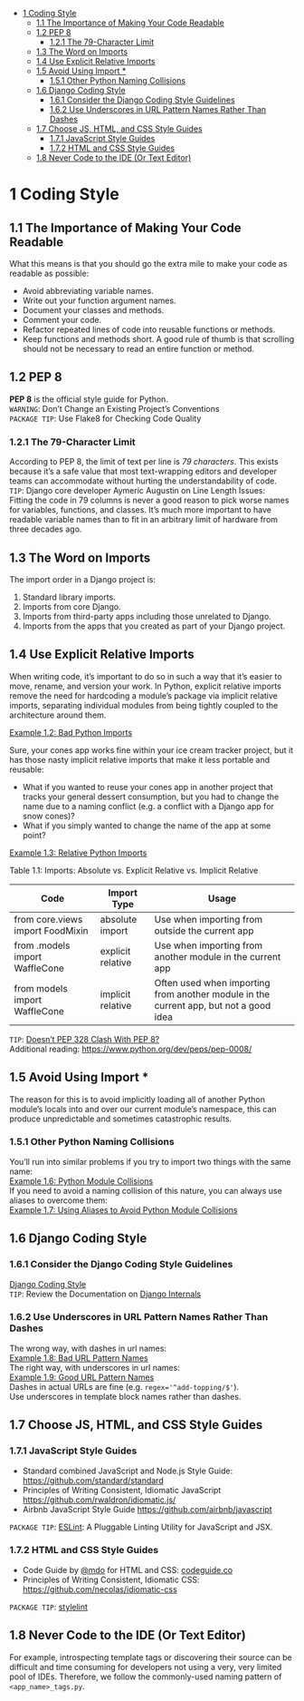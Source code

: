 <!-- TOC -->

- [1 Coding Style](#1-coding-style)
    - [1.1 The Importance of Making Your Code Readable](#11-the-importance-of-making-your-code-readable)
    - [1.2 PEP 8](#12-pep-8)
        - [1.2.1 The 79-Character Limit](#121-the-79-character-limit)
    - [1.3 The Word on Imports](#13-the-word-on-imports)
    - [1.4 Use Explicit Relative Imports](#14-use-explicit-relative-imports)
    - [1.5 Avoid Using Import *](#15-avoid-using-import)
        - [1.5.1 Other Python Naming Collisions](#151-other-python-naming-collisions)
    - [1.6 Django Coding Style](#16-django-coding-style)
        - [1.6.1 Consider the Django Coding Style Guidelines](#161-consider-the-django-coding-style-guidelines)
        - [1.6.2 Use Underscores in URL Pattern Names Rather Than Dashes](#162-use-underscores-in-url-pattern-names-rather-than-dashes)
    - [1.7 Choose JS, HTML, and CSS Style Guides](#17-choose-js-html-and-css-style-guides)
        - [1.7.1 JavaScript Style Guides](#171-javascript-style-guides)
        - [1.7.2 HTML and CSS Style Guides](#172-html-and-css-style-guides)
    - [1.8 Never Code to the IDE (Or Text Editor)](#18-never-code-to-the-ide-or-text-editor)

<!-- /TOC -->

# 1 Coding Style

## 1.1 The Importance of Making Your Code Readable

What this means is that you should go the extra mile to make your code as readable as possible:

- Avoid abbreviating variable names.  
- Write out your function argument names.  
- Document your classes and methods.  
- Comment your code.  
- Refactor repeated lines of code into reusable functions or methods.
- Keep functions and methods short. A good rule of thumb is that scrolling should not be necessary to read an entire function or method.  

## 1.2 PEP 8

**PEP 8** is the official style guide for Python.  
`WARNING`: Don’t Change an Existing Project’s Conventions  
`PACKAGE TIP`: Use Flake8 for Checking Code Quality  

### 1.2.1 The 79-Character Limit

According to PEP 8, the limit of text per line is *79 characters*. This exists because it’s a safe value that most text-wrapping editors and developer teams can accommodate without hurting the understandability of code.  
`TIP`: Django core developer Aymeric Augustin on Line Length Issues:  
Fitting the code in 79 columns is never a good reason to pick worse names for variables, functions, and classes. It’s much more important to have readable variable names than to fit in an arbitrary limit of hardware from three decades ago.  

## 1.3 The Word on Imports

The import order in a Django project is:  

1. Standard library imports.
2. Imports from core Django.
3. Imports from third-party apps including those unrelated to Django.
4. Imports from the apps that you created as part of your Django project.

## 1.4 Use Explicit Relative Imports

When writing code, it’s important to do so in such a way that it’s easier to move, rename, and version your work. In Python, explicit relative imports remove the need for hardcoding a module’s package via implicit relative imports, separating individual modules from being tightly coupled to the architecture around them.  

[Example 1.2: Bad Python Imports](https://github.com/smagul/2scoops-django/blob/master/2scoops-django/1-coding-style/ex1.2.py)  

Sure, your cones app works fine within your ice cream tracker project, but it has those nasty implicit relative imports that make it less portable and reusable:  

- What if you wanted to reuse your cones app in another project that tracks your general dessert consumption, but you had to change the name due to a naming conflict (e.g. a conflict with a Django app for snow cones)?  
- What if you simply wanted to change the name of the app at some point?  
  
[Example 1.3: Relative Python Imports](https://github.com/smagul/2scoops-django/blob/master/2scoops-django/1-coding-style/ex1.3.py)  

Table 1.1: Imports: Absolute vs. Explicit Relative vs. Implicit Relative  

| Code                             | Import Type       | Usage                                                                                 |
| -------------------------------- | ----------------- | ------------------------------------------------------------------------------------- |
| from core.views import FoodMixin | absolute import   | Use when importing from outside the current app                                       |
| from .models import WaffleCone   | explicit relative | Use when importing from another module in the current app                             |
| from models import WaffleCone    | implicit relative | Often used when importing from another module in the current app, but not a good idea |

`TIP`: [Doesn’t PEP 328 Clash With PEP 8?](https://mail.python.org/pipermail/python-dev/2010-October/104476.html)  
Additional reading: <https://www.python.org/dev/peps/pep-0008/>  

## 1.5 Avoid Using Import *

The reason for this is to avoid implicitly loading all of another Python module’s locals into and over our current module’s namespace, this can produce unpredictable and sometimes catastrophic results.  

### 1.5.1 Other Python Naming Collisions

You’ll run into similar problems if you try to import two things with the same name:  
[Example 1.6: Python Module Collisions](https://github.com/smagul/2scoops-django/blob/master/2scoops-django/1-coding-style/ex1.6.py)  
If you need to avoid a naming collision of this nature, you can always use aliases to overcome them:  
[Example 1.7: Using Aliases to Avoid Python Module Collisions](https://github.com/smagul/2scoops-django/blob/master/2scoops-django/1-coding-style/ex1.7.py)  

## 1.6 Django Coding Style

### 1.6.1 Consider the Django Coding Style Guidelines

[Django Coding Style](https://docs.djangoproject.com/en/1.11/internals/contributing/writing-code/coding-style/)  
`TIP`: Review the Documentation on [Django Internals](https://docs.djangoproject.com/en/1.11/internals/)  

### 1.6.2 Use Underscores in URL Pattern Names Rather Than Dashes

The wrong way, with dashes in url names:  
[Example 1.8: Bad URL Pattern Names](https://github.com/smagul/2scoops-django/blob/master/2scoops-django/1-coding-style/ex1.8.py)  
The right way, with underscores in url names:  
[Example 1.9: Good URL Pattern Names](https://github.com/smagul/2scoops-django/blob/master/2scoops-django/1-coding-style/ex1.9.py)  
Dashes in actual URLs are fine (e.g. `regex='^add-topping/$'`).  
Use underscores in template block names rather than dashes.

## 1.7 Choose JS, HTML, and CSS Style Guides

### 1.7.1 JavaScript Style Guides

- Standard combined JavaScript and Node.js Style Guide: <https://github.com/standard/standard>
- Principles of Writing Consistent, Idiomatic JavaScript <https://github.com/rwaldron/idiomatic.js/>
- Airbnb JavaScript Style Guide <https://github.com/airbnb/javascript>

`PACKAGE TIP`: [ESLint](https://eslint.org/): A Pluggable Linting Utility for JavaScript and JSX.  

### 1.7.2 HTML and CSS Style Guides

- Code Guide by [@mdo](https://twitter.com/mdo) for HTML and CSS: [codeguide.co](http://codeguide.co/)  
- Principles of Writing Consistent, Idiomatic CSS: <https://github.com/necolas/idiomatic-css>  
  
`PACKAGE TIP`: [stylelint](https://stylelint.io/)

## 1.8 Never Code to the IDE (Or Text Editor)

For example, introspecting template tags or discovering their source can be difficult and time consuming for developers not using a very, very limited pool of IDEs. Therefore, we follow the commonly-used naming pattern of `<app_name>_tags.py`.